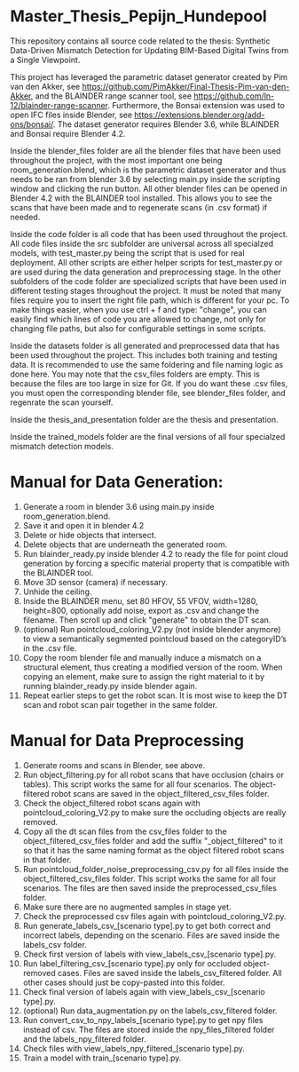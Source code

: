 # Master_Thesis_Pepijn_Hundepool
 This repository contains all source code related to the thesis: Synthetic Data-Driven Mismatch Detection for Updating BIM-Based Digital Twins from a Single Viewpoint.

 This project has leveraged the parametric dataset generator created by Pim van den Akker, see https://github.com/PimAkker/Final-Thesis-Pim-van-den-Akker, and the BLAINDER range scanner tool, see https://github.com/ln-12/blainder-range-scanner. Furthermore, the Bonsai extension was used to open IFC files inside Blender, see https://extensions.blender.org/add-ons/bonsai/. The dataset generator requires Blender 3.6, while BLAINDER and Bonsai require Blender 4.2. 
 
 Inside the blender_files folder are all the blender files that have been used throughout the project, with the most important one being room_generation.blend, which is the parametric dataset generator and thus needs to be ran from blender 3.6 by selecting main.py inside the scripting window and clicking the run button. All other blender files can be opened in Blender 4.2 with the BLAINDER tool installed. This allows you to see the scans that have been made and to regenerate scans (in .csv format) if needed. 

 Inside the code folder is all code that has been used throughout the project. All code files inside the src subfolder are universal across all specialzed models, with test_master.py being the script that is used for real deployment. All other scripts are either helper scripts for test_master.py or are used during the data generation and preprocessing stage. In the other subfolders of the code folder are specialized scripts that have been used in different testing stages throughout the project. It must be noted that many files require you to insert the right file path, which is different for your pc. To make things easier, when you use ctrl + f and type: "change", you can easily find which lines of code you are allowed to change, not only for changing file paths, but also for configurable settings in some scripts. 

 Inside the datasets folder is all generated and preprocessed data that has been used throughout the project. This includes both training and testing data. It is recommended to use the same foldering and file naming logic as done here. You may note that the csv_files folders are empty. This is because the files are too large in size for Git. If you do want these .csv files, you must open the corresponding blender file, see blender_files folder, and regenrate the scan yourself. 

 Inside the thesis_and_presentation folder are the thesis and presentation. 

 Inside the trained_models folder are the final versions of all four specialzed mismatch detection models. 

# Manual for Data Generation:
 1. Generate a room in blender 3.6 using main.py inside room_generation.blend.
 2. Save it and open it in blender 4.2
 3.	Delete or hide objects that intersect.
 4. Delete objects that are underneath the generated room.
 5.	Run blainder_ready.py inside blender 4.2 to ready the file for point cloud generation by forcing a specific material property that is compatible with the BLAINDER tool. 
 6. Move 3D sensor (camera) if necessary.
 7. Unhide the ceiling. 
 8. Inside the BLAINDER menu, set 80 HFOV, 55 VFOV, width=1280, height=800, optionally add noise, export as .csv and change the filename. Then scroll up and click "generate" to obtain the DT scan. 
 9. (optional) Run pointcloud_coloring_V2.py (not inside blender anymore) to view a semantically segmented pointcloud based on the categoryID’s in the .csv file. 
 10. Copy the room blender file and manually induce a mismatch on a structural element, thus creating a modified version of the room. When copying an element, make sure to assign the right material to it by running blainder_ready.py inside blender again. 
 11. Repeat earlier steps to get the robot scan. It is most wise to keep the DT scan and robot scan pair together in the same folder. 

# Manual for Data Preprocessing
 1.	Generate rooms and scans in Blender, see above. 
 2. Run object_filtering.py for all robot scans that have occlusion (chairs or tables). This script works the same for all four scenarios. The object-filtered robot scans are saved in the object_filtered_csv_files folder. 
 3. Check the object_filtered robot scans again with pointcloud_coloring_V2.py to make sure the occluding objects are really removed. 
 4. Copy all the dt scan files from the csv_files folder to the object_filtered_csv_files folder and add the suffix "_object_filtered" to it so that it has the same naming format as the object filtered robot scans in that folder. 
 5. Run pointcloud_folder_noise_preprocessing_csv.py for all files inside the object_filtered_csv_files folder. This script works the same for all four scenarios. The files are then saved inside the preprocessed_csv_files folder. 
 6. Make sure there are no augmented samples in stage yet. 
 7. Check the preprocessed csv files again with pointcloud_coloring_V2.py.
 8. Run generate_labels_csv_[scenario type].py to get both correct and incorrect labels, depending on the scenario. Files are saved inside the labels_csv folder. 
 9. Check first version of labels with view_labels_csv_[scenario type].py.
 10. Run label_filtering_csv_[scenario type].py only for occluded object-removed cases. Files are saved inside the labels_csv_filtered folder. All other cases should just be copy-pasted into this folder. 
 11. Check final version of labels again with view_labels_csv_[scenario type].py.
 12. (optional) Run data_augmentation.py on the labels_csv_filtered folder.  
 13. Run convert_csv_to_npy_labels_[scenario type].py to get npy files instead of csv. The files are stored inside the npy_files_filtered folder and the labels_npy_filtered folder. 
 14. Check files with view_labels_npy_filtered_[scenario type].py.
 15. Train a model with train_[scenario type].py. 

